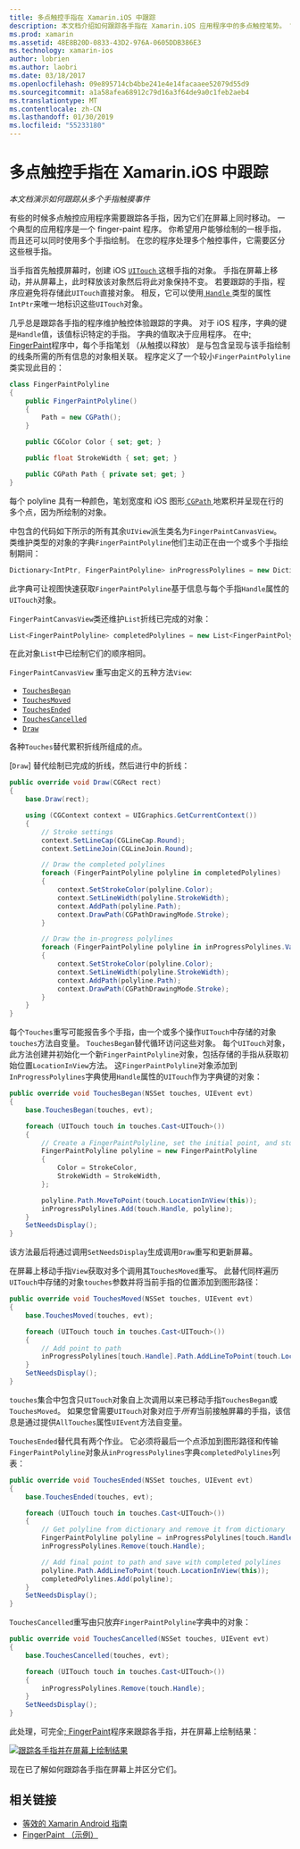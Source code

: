 ```yaml
---
title: 多点触控手指在 Xamarin.iOS 中跟踪
description: 本文档介绍如何跟踪各手指在 Xamarin.iOS 应用程序中的多点触控笔势。 它是围绕一个手指绘制应用程序示例。
ms.prod: xamarin
ms.assetid: 48E8B20D-0833-43D2-976A-0605DDB386E3
ms.technology: xamarin-ios
author: lobrien
ms.author: laobri
ms.date: 03/18/2017
ms.openlocfilehash: 09e895714cb4bbe241e4e14facaaee52079d55d9
ms.sourcegitcommit: a1a58afea68912c79d16a3f64de9a0c1feb2aeb4
ms.translationtype: MT
ms.contentlocale: zh-CN
ms.lasthandoff: 01/30/2019
ms.locfileid: "55233180"
---
```

# <a name="multi-touch-finger-tracking-in-xamarinios"></a>多点触控手指在 Xamarin.iOS 中跟踪

_本文档演示如何跟踪从多个手指触摸事件_

有些的时候多点触控应用程序需要跟踪各手指，因为它们在屏幕上同时移动。 一个典型的应用程序是一个 finger-paint 程序。 你希望用户能够绘制的一根手指，而且还可以同时使用多个手指绘制。 在您的程序处理多个触控事件，它需要区分这些根手指。

当手指首先触摸屏幕时，创建 iOS [ `UITouch` ](xref:UIKit.UITouch)这根手指的对象。 手指在屏幕上移动，并从屏幕上，此时释放该对象然后将此对象保持不变。 若要跟踪的手指，程序应避免将存储此`UITouch`直接对象。 相反，它可以使用[ `Handle` ](xref:Foundation.NSObject.Handle)类型的属性`IntPtr`来唯一地标识这些`UITouch`对象。

几乎总是跟踪各手指的程序维护触控体验跟踪的字典。 对于 iOS 程序，字典的键是`Handle`值，该值标识特定的手指。 字典的值取决于应用程序。 在中[; FingerPaint](https://developer.xamarin.com/samples/monotouch/ApplicationFundamentals/FingerPaint)程序中，每个手指笔划 （从触摸以释放） 是与包含呈现与该手指绘制的线条所需的所有信息的对象相关联。 程序定义了一个较小`FingerPaintPolyline`类实现此目的：

```csharp
class FingerPaintPolyline
{
    public FingerPaintPolyline()
    {
        Path = new CGPath();
    }

    public CGColor Color { set; get; }

    public float StrokeWidth { set; get; }

    public CGPath Path { private set; get; }
}
```

每个 polyline 具有一种颜色，笔划宽度和 iOS 图形[ `CGPath` ](xref:CoreGraphics.CGPath)地累积并呈现在行的多个点，因为所绘制的对象。


中包含的代码如下所示的所有其余`UIView`派生类名为`FingerPaintCanvasView`。 类维护类型的对象的字典`FingerPaintPolyline`他们主动正在由一个或多个手指绘制期间：

```csharp
Dictionary<IntPtr, FingerPaintPolyline> inProgressPolylines = new Dictionary<IntPtr, FingerPaintPolyline>();
```

此字典可让视图快速获取`FingerPaintPolyline`基于信息与每个手指`Handle`属性的`UITouch`对象。

`FingerPaintCanvasView`类还维护`List`折线已完成的对象：

```csharp
List<FingerPaintPolyline> completedPolylines = new List<FingerPaintPolyline>();
```

在此对象`List`中已绘制它们的顺序相同。

`FingerPaintCanvasView` 重写由定义的五种方法`View`:

- [`TouchesBegan`](xref:UIKit.UIResponder.TouchesBegan(Foundation.NSSet,UIKit.UIEvent))
- [`TouchesMoved`](xref:UIKit.UIResponder.TouchesMoved(Foundation.NSSet,UIKit.UIEvent))
- [`TouchesEnded`](xref:UIKit.UIResponder.TouchesEnded(Foundation.NSSet,UIKit.UIEvent))
- [`TouchesCancelled`](xref:UIKit.UIResponder.TouchesCancelled(Foundation.NSSet,UIKit.UIEvent))
- [`Draw`](xref:UIKit.UIView.Draw(CoreGraphics.CGRect))

各种`Touches`替代累积折线所组成的点。

[`Draw`] 替代绘制已完成的折线，然后进行中的折线：

```csharp
public override void Draw(CGRect rect)
{
    base.Draw(rect);

    using (CGContext context = UIGraphics.GetCurrentContext())
    {
        // Stroke settings
        context.SetLineCap(CGLineCap.Round);
        context.SetLineJoin(CGLineJoin.Round);

        // Draw the completed polylines
        foreach (FingerPaintPolyline polyline in completedPolylines)
        {
            context.SetStrokeColor(polyline.Color);
            context.SetLineWidth(polyline.StrokeWidth);
            context.AddPath(polyline.Path);
            context.DrawPath(CGPathDrawingMode.Stroke);
        }

        // Draw the in-progress polylines
        foreach (FingerPaintPolyline polyline in inProgressPolylines.Values)
        {
            context.SetStrokeColor(polyline.Color);
            context.SetLineWidth(polyline.StrokeWidth);
            context.AddPath(polyline.Path);
            context.DrawPath(CGPathDrawingMode.Stroke);
        }
    }
}
```

每个`Touches`重写可能报告多个手指，由一个或多个操作`UITouch`中存储的对象`touches`方法自变量。 `TouchesBegan`替代循环访问这些对象。 每个`UITouch`对象，此方法创建并初始化一个新`FingerPaintPolyline`对象，包括存储的手指从获取初始位置`LocationInView`方法。 这`FingerPaintPolyline`对象添加到`InProgressPolylines`字典使用`Handle`属性的`UITouch`作为字典键的对象：

```csharp
public override void TouchesBegan(NSSet touches, UIEvent evt)
{
    base.TouchesBegan(touches, evt);

    foreach (UITouch touch in touches.Cast<UITouch>())
    {
        // Create a FingerPaintPolyline, set the initial point, and store it
        FingerPaintPolyline polyline = new FingerPaintPolyline
        {
            Color = StrokeColor,
            StrokeWidth = StrokeWidth,
        };

        polyline.Path.MoveToPoint(touch.LocationInView(this));
        inProgressPolylines.Add(touch.Handle, polyline);
    }
    SetNeedsDisplay();
}
```

该方法最后将通过调用`SetNeedsDisplay`生成调用`Draw`重写和更新屏幕。

在屏幕上移动手指`View`获取对多个调用其`TouchesMoved`重写。 此替代同样遍历`UITouch`中存储的对象`touches`参数并将当前手指的位置添加到图形路径：

```csharp
public override void TouchesMoved(NSSet touches, UIEvent evt)
{
    base.TouchesMoved(touches, evt);

    foreach (UITouch touch in touches.Cast<UITouch>())
    {
        // Add point to path
        inProgressPolylines[touch.Handle].Path.AddLineToPoint(touch.LocationInView(this));
    }
    SetNeedsDisplay();
}
```

`touches`集合中包含只`UITouch`对象自上次调用以来已移动手指`TouchesBegan`或`TouchesMoved`。 如果您曾需要`UITouch`对象对应于*所有*当前接触屏幕的手指，该信息是通过提供`AllTouches`属性`UIEvent`方法自变量。

`TouchesEnded`替代具有两个作业。 它必须将最后一个点添加到图形路径和传输`FingerPaintPolyline`对象从`inProgressPolylines`字典`completedPolylines`列表：

```csharp
public override void TouchesEnded(NSSet touches, UIEvent evt)
{
    base.TouchesEnded(touches, evt);

    foreach (UITouch touch in touches.Cast<UITouch>())
    {
        // Get polyline from dictionary and remove it from dictionary
        FingerPaintPolyline polyline = inProgressPolylines[touch.Handle];
        inProgressPolylines.Remove(touch.Handle);

        // Add final point to path and save with completed polylines
        polyline.Path.AddLineToPoint(touch.LocationInView(this));
        completedPolylines.Add(polyline);
    }
    SetNeedsDisplay();
}
```

`TouchesCancelled`重写由只放弃`FingerPaintPolyline`字典中的对象：

```csharp
public override void TouchesCancelled(NSSet touches, UIEvent evt)
{
    base.TouchesCancelled(touches, evt);

    foreach (UITouch touch in touches.Cast<UITouch>())
    {
        inProgressPolylines.Remove(touch.Handle);
    }
    SetNeedsDisplay();
}
```

此处理，可完全[; FingerPaint](https://developer.xamarin.com/samples/monotouch/ApplicationFundamentals/FingerPaint)程序来跟踪各手指，并在屏幕上绘制结果：

[![](touch-tracking-images/image01.png "跟踪各手指并在屏幕上绘制结果")](touch-tracking-images/image01.png#lightbox)

现在已了解如何跟踪各手指在屏幕上并区分它们。



## <a name="related-links"></a>相关链接

- [等效的 Xamarin Android 指南](~/android/app-fundamentals/touch/touch-tracking.md)
- [FingerPaint （示例）](https://developer.xamarin.com/samples/monotouch/ApplicationFundamentals/FingerPaint)

